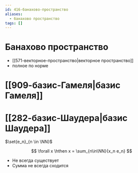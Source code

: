```yaml
---
id: 416-банахово-пространство
aliases:
  - банахово пространство
tags: []
---
```


# Банахово пространство
+ [[571-векторное-пространство|векторное пространство]]
+ полное по норме

# [[909-базис-Гамеля|базис Гамеля]]
# [[282-базис-Шаудера|базис Шаудера]]
$\set{e_n}_{n \in \NN}$

 $$
\forall x \hthen x = \sum_{n\in\NN}{x_n e_n}
$$

- Не всегда существует
- Сумма не всегда сходится
